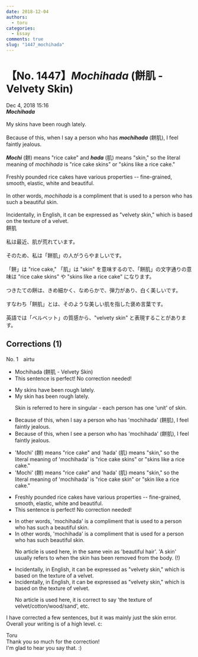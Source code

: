 ```yaml
---
date: 2018-12-04
authors:
  - toru
categories:
  - Essay
comments: true
slug: "1447_mochihada"
---
```


# 【No. 1447】<strong><em>Mochihada</em></strong> (餅肌 - Velvety Skin)
<div class="date">Dec 4, 2018 15:16</div>
<div id="post"><div id="body_show_ori">
<strong><em>Mochihada</em></strong><br/><br/>My skins have been rough lately.<br/><br/>Because of this, when I say a person who has <strong><em>mochihada</em></strong> (餅肌), I feel faintly jealous.<br/><br/><strong><em>Mochi</em></strong> (餅) means "rice cake" and <strong><em>hada</em></strong> (肌) means "skin," so the literal meaning of <em>mochihada</em> is "rice cake skins" or "skins like a rice cake."<br/><br/>Freshly pounded rice cakes have various properties -- fine-grained, smooth, elastic, white and beautiful.<br/><br/>In other words, <em>mochihada</em> is a compliment that is used to a person who has such a beautiful skin.<br/><br/>Incidentally, in English, it can be expressed as "velvety skin," which is based on the texture of a velvet.
</div></div>

<!-- more -->

<div id="post_ja"><div id="body_show_mo">
餅肌<br/><br/>私は最近、肌が荒れています。<br/><br/>そのため、私は「餅肌」の人がうらやましいです。<br/><br/>「餅」は "rice cake," 「肌」は "skin" を意味するので、「餅肌」の文字通りの意味は "rice cake skins" や "skins like a rice cake" になります。<br/><br/>つきたての餅は、きめ細かく、なめらかで、弾力があり、白く美しいです。<br/><br/>すなわち「餅肌」とは、そのような美しい肌を指した褒め言葉です。<br/><br/>英語では「ベルベット」の質感から、"velvety skin" と表現することがあります。
</div></div>

## Corrections (1)
<div id="block"><div class="first_name"> No. 1　<span class="just_name">airtu</span></div><div id="block2">
<ul class="correction_field">
<li class="incorrect">Mochihada (餅肌 - Velvety Skin)</li>
<li class="corrected perfect">This sentence is perfect! No correction needed!</li>
</ul>
<ul class="correction_field">
<li class="incorrect">My skins have been rough lately.</li>
<li class="corrected correct">
My skin <span class="f_blue">has</span> been rough lately.
<p class="correction_comment">Skin is referred to here in singular - each person has one 'unit' of skin.</p>
</li>
</ul>
<ul class="correction_field">
<li class="incorrect">Because of this, when I say a person who has 'mochihada' (餅肌), I feel faintly jealous.</li>
<li class="corrected correct">
Because of this, when I <span class="f_blue">see</span> a person who has 'mochihada' (餅肌), I feel faintly jealous.
</li>
</ul>
<ul class="correction_field">
<li class="incorrect">'Mochi' (餅) means "rice cake" and 'hada' (肌) means "skin," so the literal meaning of 'mochihada' is "rice cake skins" or "skins like a rice cake."</li>
<li class="corrected correct">
'Mochi' (餅) means "rice cake" and 'hada' (肌) means "skin," so the literal meaning of 'mochihada' is "rice cake skin" or "skin like a rice cake."
</li>
</ul>
<ul class="correction_field">
<li class="incorrect">Freshly pounded rice cakes have various properties -- fine-grained, smooth, elastic, white and beautiful.</li>
<li class="corrected perfect">This sentence is perfect! No correction needed!</li>
</ul>
<ul class="correction_field">
<li class="incorrect">In other words, 'mochihada' is a compliment that is used to a person who has such a beautiful skin.</li>
<li class="corrected correct">
In other words, 'mochihada' is a compliment that is used <span class="f_blue">for</span> a person who has such beautiful skin.
<p class="correction_comment">No article is used here, in the same vein as 'beautiful hair'. 'A skin' usually refers to when the skin has been removed from the body. (!)</p>
</li>
</ul>
<ul class="correction_field">
<li class="incorrect">Incidentally, in English, it can be expressed as "velvety skin," which is based on the texture of a velvet.</li>
<li class="corrected correct">
Incidentally, in English, it can be expressed as "velvety skin," which is based on the texture of velvet.
<p class="correction_comment">No article is used here, it is correct to say 'the texture of velvet/cotton/wood/sand', etc.</p>
</li>
</ul>
<p class="comment_small">
 I have corrected a few sentences, but it was mainly just the skin error. Overall your writing is of a high level. c:
</p>

</div><div class="name"><span class="just_name">Toru</span><br>
Thank you so much for the correction!<br/>I'm glad to hear you say that. :)
</div>
</div>
